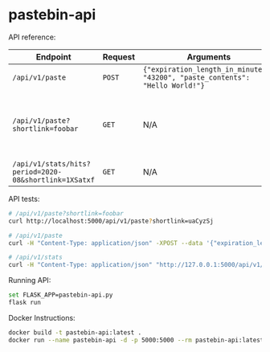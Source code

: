 # pastebin-api

API reference:

| Endpoint | Request | Arguments | Response |
| -------- | --------| --------- | -------- |
| ``/api/v1/paste`` | ``POST`` | ``{"expiration_length_in_minutes": "43200", "paste_contents": "Hello World!"}`` | ``{"shortlink": "foobar"}`` |
| ``/api/v1/paste?shortlink=foobar`` | ``GET`` | N/A | ``{"paste_contents": "Hello World", "created_at": "YYYY-MM-DD HH:MM:SS", "expires_at": "YYYY-MM-DD HH:MM:SS"}`` | 
| ``/api/v1/stats/hits?period=2020-08&shortlink=1XSatxf`` | ``GET`` | N/A | ``{"hits": "2"}`` |

API tests:

```bash
# /api/v1/paste?shortlink=foobar
curl http://localhost:5000/api/v1/paste?shortlink=uaCyzSj

# /api/v1/paste
curl -H "Content-Type: application/json" -XPOST --data '{"expiration_length_in_minutes": "43200", "paste_contents": "Hello World!"}' http://localhost:5000/api/v1/paste

# /api/v1/stats
curl -H "Content-Type: application/json" "http://127.0.0.1:5000/api/v1/stats/hits?period=2020-09&shortlink=uaCyzSj"
```

Running API:

```bash
set FLASK_APP=pastebin-api.py
flask run
```

Docker Instructions:

```bash
docker build -t pastebin-api:latest .
docker run --name pastebin-api -d -p 5000:5000 --rm pastebin-api:latest
```